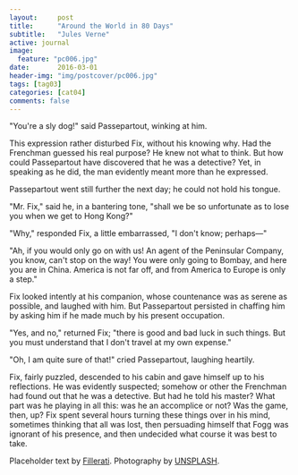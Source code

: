 ```yaml
---
layout:     post
title:      "Around the World in 80 Days"
subtitle:   "Jules Verne"
active: journal
image:
  feature: "pc006.jpg"
date:       2016-03-01 
header-img: "img/postcover/pc006.jpg"
tags: [tag03]
categories: [cat04]
comments: false
---
```


 "You're a sly dog!" said Passepartout, winking at him. 

 This expression rather disturbed Fix, without his knowing why.  Had the Frenchman guessed his real purpose?  He knew not what to think.  But how could Passepartout have discovered that he was a detective?  Yet, in speaking as he did, the man evidently meant more than he expressed. 

 Passepartout went still further the next day; he could not hold his tongue. 

 "Mr. Fix," said he, in a bantering tone, "shall we be so unfortunate as to lose you when we get to Hong Kong?" 

 "Why," responded Fix, a little embarrassed, "I don't know; perhaps&mdash;" 

 "Ah, if you would only go on with us!  An agent of the Peninsular Company, you know, can't stop on the way!  You were only going to Bombay, and here you are in China.  America is not far off, and from America to Europe is only a step." 

 Fix looked intently at his companion, whose countenance was as serene as possible, and laughed with him.  But Passepartout persisted in chaffing him by asking him if he made much by his present occupation. 

 "Yes, and no," returned Fix; "there is good and bad luck in such things.  But you must understand that I don't travel at my own expense." 

 "Oh, I am quite sure of that!" cried Passepartout, laughing heartily. 

 Fix, fairly puzzled, descended to his cabin and gave himself up to his reflections.  He was evidently suspected; somehow or other the Frenchman had found out that he was a detective.  But had he told his master?  What part was he playing in all this: was he an accomplice or not?  Was the game, then, up?  Fix spent several hours turning these things over in his mind, sometimes thinking that all was lost, then persuading himself that Fogg was ignorant of his presence, and then undecided what course it was best to take. 

 Placeholder text by <a href="http://www.fillerati.com/">Fillerati</a>. Photography by <a href="https://unsplash.com">UNSPLASH</a>. 